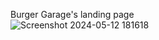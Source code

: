 Burger Garage's landing page
<br>
![Screenshot 2024-05-12 181618](https://github.com/Jhoneric12/burger-website/assets/95606482/f6d9309b-9b2b-4692-af4b-08978cf1a0b4)
